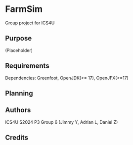 # FarmSim
Group project for ICS4U

## Purpose
(Placeholder)

## Requirements
Dependencies: Greenfoot, OpenJDK(>= 17), OpenJFX(>=17)

## Planning

## Authors
ICS4U S2024 P3 Group 6 (Jimmy Y, Adrian L, Daniel Z)

## Credits
